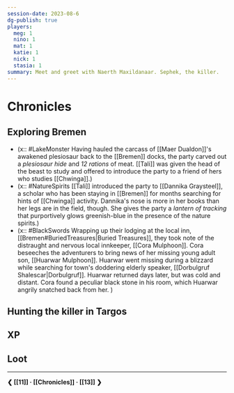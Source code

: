 ```yaml
---
session-date: 2023-08-6
dg-publish: true
players: 
  meg: 1
  nino: 1
  mat: 1
  katie: 1
  nick: 1
  stasia: 1
summary: Meet and greet with Naerth Maxildanaar. Sephek, the killer.
---
```

# Chronicles

## Exploring Bremen

- (x:: #LakeMonster Having hauled the carcass of [[Maer Dualdon]]'s awakened plesiosaur back to the [[Bremen]] docks, the party carved out a *plesiosaur hide* and *12 rations* of meat. [[Tali]] was given the head of the beast to study and offered to introduce the party to a friend of hers who studies [[Chwinga]].)
- (x:: #NatureSpirits [[Tali]] introduced the party to [[Dannika Graysteel]], a scholar who has been staying in [[Bremen]] for months searching for hints of [[Chwinga]] activity. Dannika's nose is more in her books than her legs are in the field, though. She gives the party a *lantern of tracking* that purportively glows greenish-blue in the presence of the nature spirits.)
- (x:: #BlackSwords Wrapping up their lodging at the local inn, [[Bremen#BuriedTreasures|Buried Treasures]], they took note of the distraught and nervous local innkeeper, [[Cora Mulphoon]]. Cora beseeches the adventurers to bring news of her missing young adult son, [[Huarwar Mulphoon]]. Huarwar went missing during a blizzard while searching for town's doddering elderly speaker, [[Dorbulgruf Shalescar|Dorbulgruf]]. Huarwar returned days later, but was cold and distant. Cora found a peculiar black stone in his room, which Huarwar angrily snatched back from her. )

## Hunting the killer in Targos

## XP


## Loot

---
**❮ [[11]] · [[Chronicles]] ·  [[13]] ❯**

